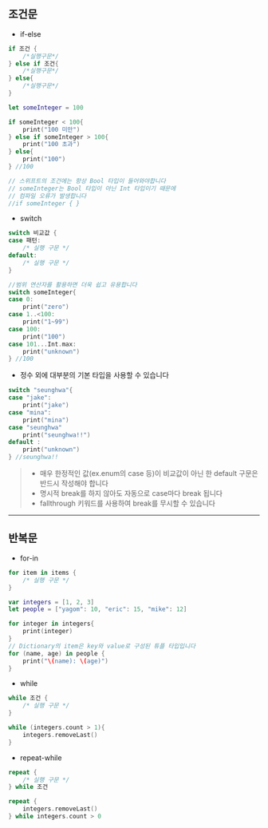 **조건문**
-----

- if-else
```swift
if 조건 {
    /*실행구문*/
} else if 조건{
    /*실행구문*/
} else{
    /*실행구문*/
}

let someInteger = 100

if someInteger < 100{
    print("100 미만")
} else if someInteger > 100{
    print("100 초과")
} else{
    print("100")
} //100

// 스위프트의 조건에는 항상 Bool 타입이 들어와야합니다
// someInteger는 Bool 타입이 아닌 Int 타입이기 때문에
// 컴파일 오류가 발생합니다
//if someInteger { }
```

- switch
```swift
switch 비교값 {
case 패턴:
    /* 실행 구문 */
default:
    /* 실행 구문 */
}

//범위 연산자를 활용하면 더욱 쉽고 유용합니다
switch someInteger{
case 0:
    print("zero")
case 1..<100:
    print("1~99")
case 100:
    print("100")
case 101...Int.max:
    print("unknown")
} //100
```
- 정수 외에 대부분의 기본 타입을 사용할 수 있습니다
```swift
switch "seunghwa"{
case "jake":
    print("jake")
case "mina":
    print("mina")
case "seunghwa"
    print("seunghwa!!")
default :
    print("unknown")
} //seunghwa!!
```
> - 매우 한정적인 값(ex.enum의 case 등)이 비교값이 아닌 한 default 구문은 반드시 작성해야 합니다
> - 명시적 break를 하지 않아도 자동으로 case마다 break 됩니다 
> - fallthrough 키워드를 사용하여 break를 무시할 수 있습니다

***

**반복문**
-----

- for-in
```swift
for item in items {
    /* 실행 구문 */
}

var integers = [1, 2, 3]
let people = ["yagom": 10, "eric": 15, "mike": 12]

for integer in integers{
    print(integer)
}
// Dictionary의 item은 key와 value로 구성된 튜플 타입입니다
for (name, age) in people {
    print("\(name): \(age)")
}
```

- while
```swift
while 조건 {
    /* 실행 구문 */
}

while (integers.count > 1){
    integers.removeLast()
}
```

- repeat-while
```swift
repeat {
    /* 실행 구문 */
} while 조건

repeat {
    integers.removeLast()
} while integers.count > 0
```

